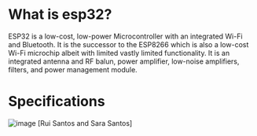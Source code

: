 # What is esp32?
ESP32 is a low-cost, low-power Microcontroller with an integrated Wi-Fi and Bluetooth. It is the successor to the ESP8266 which is also a low-cost Wi-Fi microchip albeit 
with limited vastly limited functionality. It is an integrated antenna and RF balun, power amplifier, low-noise amplifiers, filters, and power management module. 

# Specifications 
![image](https://user-images.githubusercontent.com/82128737/135887567-5138fd3f-9bec-401d-a2f0-3f23fa76b45d.png)
[Rui Santos and Sara Santos]
